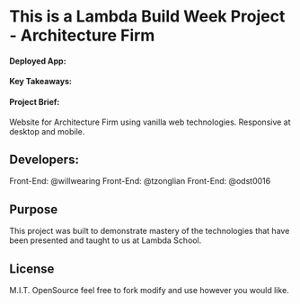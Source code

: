 # This is a Lambda Build Week Project - Architecture Firm

#### Deployed App: 

#### Key Takeaways: 

#### Project Brief: 


Website for Architecture Firm using vanilla web technologies. Responsive at desktop and mobile.

## Developers:

Front-End: @willwearing
Front-End: @tzonglian
Front-End: @odst0016

## Purpose

This project was built to demonstrate mastery of the technologies that have been presented and taught to us at Lambda School.

## License

M.I.T. OpenSource feel free to fork modify and use however you would like.
